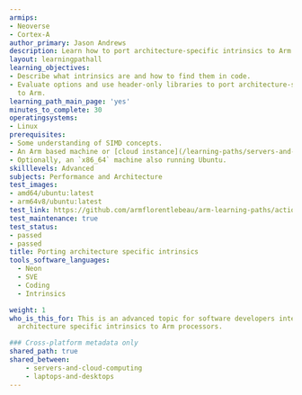 ```yaml
---
armips:
- Neoverse
- Cortex-A
author_primary: Jason Andrews
description: Learn how to port architecture-specific intrinsics to Arm processors.
layout: learningpathall
learning_objectives:
- Describe what intrinsics are and how to find them in code.
- Evaluate options and use header-only libraries to port architecture-specific intrinsics
  to Arm.
learning_path_main_page: 'yes'
minutes_to_complete: 30
operatingsystems:
- Linux
prerequisites:
- Some understanding of SIMD concepts.
- An Arm based machine or [cloud instance](/learning-paths/servers-and-cloud-computing/csp/) running Ubuntu Linux.
- Optionally, an `x86_64` machine also running Ubuntu.
skilllevels: Advanced
subjects: Performance and Architecture
test_images:
- amd64/ubuntu:latest
- arm64v8/ubuntu:latest
test_link: https://github.com/armflorentlebeau/arm-learning-paths/actions/runs/4312122327
test_maintenance: true
test_status:
- passed
- passed
title: Porting architecture specific intrinsics
tools_software_languages:
  - Neon
  - SVE
  - Coding
  - Intrinsics

weight: 1
who_is_this_for: This is an advanced topic for software developers interested in porting
  architecture specific intrinsics to Arm processors.

### Cross-platform metadata only
shared_path: true
shared_between:
    - servers-and-cloud-computing
    - laptops-and-desktops
---
```

